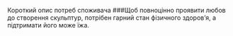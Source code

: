 Короткий опис потреб споживача
###Щоб повноцінно проявити любов до створення скульптур, потрібен гарний стан фізичного здоров’я, а підтримати його може їжа. 
